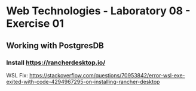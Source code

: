 # Web Technologies - Laboratory 08 - Exercise 01

## Working with PostgresDB

### Install https://rancherdesktop.io/

WSL Fix: https://stackoverflow.com/questions/70953842/error-wsl-exe-exited-with-code-4294967295-on-installing-rancher-desktop